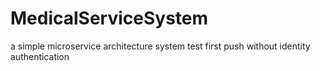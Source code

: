 # MedicalServiceSystem
a simple microservice architecture system
test first push without identity authentication
